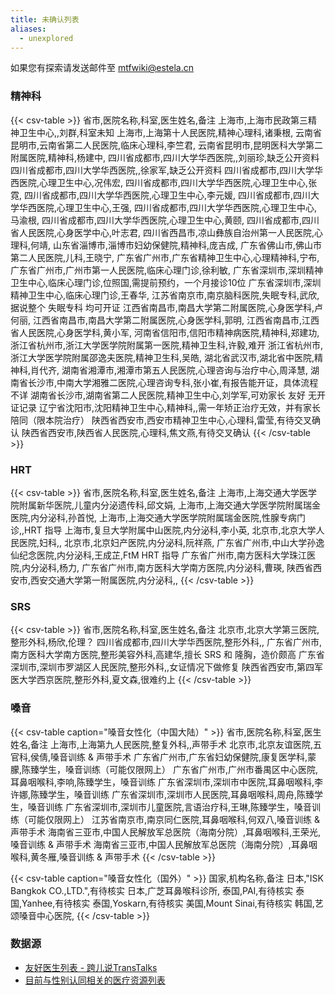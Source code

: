 ```yaml
---
title: 未确认列表
aliases:
  - unexplored
---
```


如果您有探索请发送邮件至 <mtfwiki@estela.cn>

### 精神科

{{< csv-table >}}
省市,医院名称,科室,医生姓名,备注
上海市,上海市民政第三精神卫生中心,,刘群,科室未知
上海市,上海第十人民医院,精神心理科,诸秉根,
云南省昆明市,云南省第二人民医院,临床心理科,李竺君,
云南省昆明市,昆明医科大学第二附属医院,精神科,杨建中,
四川省成都市,四川大学华西医院,,刘丽珍,缺乏公开资料
四川省成都市,四川大学华西医院,,徐家军,缺乏公开资料
四川省成都市,四川大学华西医院,心理卫生中心,况伟宏,
四川省成都市,四川大学华西医院,心理卫生中心,张霓,
四川省成都市,四川大学华西医院,心理卫生中心,李元媛,
四川省成都市,四川大学华西医院,心理卫生中心,王强,
四川省成都市,四川大学华西医院,心理卫生中心,马渝根,
四川省成都市,四川大学华西医院,心理卫生中心,黄颐,
四川省成都市,四川省人民医院,心身医学中心,叶志君,
四川省西昌市,凉山彝族自治州第一人民医院,心理科,何靖,
山东省淄博市,淄博市妇幼保健院,精神科,庞吉成,
广东省佛山市,佛山市第二人民医院,儿科,王晓宁,
广东省广州市,广东省精神卫生中心,心理精神科,宁布,
广东省广州市,广州市第一人民医院,临床心理门诊,徐利敏,
广东省深圳市,深圳精神卫生中心,临床心理门诊,位照国,需提前预约，一个月接诊10位
广东省深圳市,深圳精神卫生中心,临床心理门诊,王春华,
江苏省南京市,南京脑科医院,失眠专科,武欣,据说整个 失眠专科 均可开证
江西省南昌市,南昌大学第二附属医院,心身医学科,卢何丽,
江西省南昌市,南昌大学第二附属医院,心身医学科,郭明,
江西省南昌市,江西省人民医院,心身医学科,黄小军,
河南省信阳市,信阳市精神病医院,精神科,郑建功,
浙江省杭州市,浙江大学医学院附属第一医院,精神卫生科,许毅,难开
浙江省杭州市,浙江大学医学院附属邵逸夫医院,精神卫生科,吴皓,
湖北省武汉市,湖北省中医院,精神科,肖代齐,
湖南省湘潭市,湘潭市第五人民医院,心理咨询与治疗中心,周泽慧,
湖南省长沙市,中南大学湘雅二医院,心理咨询专科,张小崔,有报告能开证，具体流程不详
湖南省长沙市,湖南省第二人民医院,精神卫生中心,刘学军,可劝家长 友好 无开证记录
辽宁省沈阳市,沈阳精神卫生中心,精神科,,需一年矫正治疗无效，并有家长陪同（限本院治疗）
陕西省西安市,西安市精神卫生中心,心理科,雷莹,有待交叉确认
陕西省西安市,陕西省人民医院,心理科,焦文燕,有待交叉确认
{{< /csv-table >}}

### HRT

{{< csv-table >}}
省市,医院名称,科室,医生姓名,备注
上海市,上海交通大学医学院附属新华医院,儿童内分泌遗传科,邱文娟,
上海市,上海交通大学医学院附属瑞金医院,内分泌科,孙首悦,
上海市,上海交通大学医学院附属瑞金医院,性腺专病门诊,,HRT 指导
上海市,复旦大学附属中山医院,内分泌科,李小英,
北京市,北京大学人民医院,妇科,,
北京市,北京妇产医院,内分泌科,阮祥燕,
广东省广州市,中山大学孙逸仙纪念医院,内分泌科,王成芷,FtM HRT 指导
广东省广州市,南方医科大学珠江医院,内分泌科,杨力,
广东省广州市,南方医科大学南方医院,内分泌科,曹瑛,
陕西省西安市,西安交通大学第一附属医院,内分泌科,,
{{< /csv-table >}}

### SRS

{{< csv-table >}}
省市,医院名称,科室,医生姓名,备注
北京市,北京大学第三医院,整形外科,杨欣,伦理？
四川省成都市,四川大学华西医院,整形外科,,
广东省广州市,南方医科大学南方医院,整形美容外科,高建华,擅长 SRS 和 隆胸，造价颇高
广东省深圳市,深圳市罗湖区人民医院,整形外科,,女证情况下做修复
陕西省西安市,第四军医大学西京医院,整形外科,夏文森,很难约上
{{< /csv-table >}}

### 嗓音

{{< csv-table caption="嗓音女性化（中国大陆）" >}}
省市,医院名称,科室,医生姓名,备注
上海市,上海第九人民医院,整复外科,,声带手术
北京市,北京友谊医院,五官科,侯倩,嗓音训练 & 声带手术
广东省广州市,广东省妇幼保健院,康复医学科,蒙朦,陈臻学生，嗓音训练（可能仅限网上）
广东省广州市,广州市番禺区中心医院,耳鼻咽喉科,李响,陈臻学生，嗓音训练
广东省深圳市,深圳市中医院,耳鼻咽喉科,李许娜,陈臻学生，嗓音训练
广东省深圳市,深圳市人民医院,耳鼻咽喉科,周舟,陈臻学生，嗓音训练
广东省深圳市,深圳市儿童医院,言语治疗科,王琳,陈臻学生，嗓音训练（可能仅限网上）
江苏省南京市,南京同仁医院,耳鼻咽喉科,何双八,嗓音训练 & 声带手术
海南省三亚市,中国人民解放军总医院（海南分院）,耳鼻咽喉科,王荣光,嗓音训练 & 声带手术
海南省三亚市,中国人民解放军总医院（海南分院）,耳鼻咽喉科,黄冬雁,嗓音训练 & 声带手术
{{< /csv-table >}}

{{< csv-table caption="嗓音女性化（国外）" >}}
国家,机构名称,备注
日本,"ISK Bangkok CO.,LTD.",有待核实
日本,广芝耳鼻喉科诊所,
泰国,PAI,有待核实
泰国,Yanhee,有待核实
泰国,Yoskarn,有待核实
美国,Mount Sinai,有待核实
韩国,艺颂嗓音中心医院,
{{< /csv-table >}}

### 数据源

- [友好医生列表 - 跨儿说TransTalks](https://archive.md/g558s)
- [目前与性别认同相关的医疗资源列表](https://github.com/KristallWang/Transgender-lost-years/blob/master/0002_Medical/Medical_Resources/目前与性别认同相关的医疗资源列表.md)
